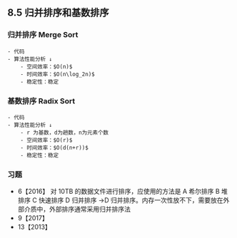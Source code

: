 ## 8.5 归并排序和基数排序

### 归并排序 Merge Sort

    - 代码
    - 算法性能分析 ↓
        - 空间效率：$O(n)$
        - 时间效率：$O(n\log_2n)$
        - 稳定性：稳定

### 基数排序 Radix Sort

    - 代码
    - 算法性能分析 ↓
        - r 为基数，d为趟数，n为元素个数
        - 空间效率：$O(r)$
        - 时间效率：$O(d(n+r))$
        - 稳定性：稳定

### 习题

- 6【2016】 对 10TB 的数据文件进行排序，应使用的方法是
  A 希尔排序
  B 堆排序
  C 快速排序
  D 归并排序 →D 归并排序。内存一次性放不下，需要放在外部介质中，外部排序通常采用归并排序法
- 9【2017】
- 13【2013】
